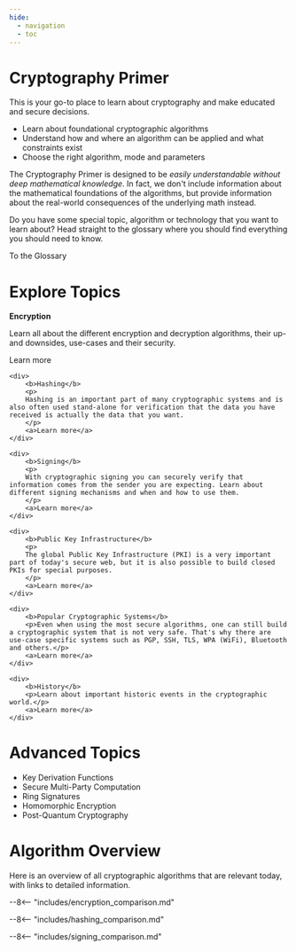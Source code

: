 ```yaml
---
hide:
  - navigation
  - toc
---
```


# Cryptography Primer

<div class="welcome">

<p>This is your go-to place to learn about cryptography and make educated and secure decisions.</p>

<ul class="welcome">
<li>Learn about foundational cryptographic algorithms</li>
<li>Understand how and where an algorithm can be applied and what constraints exist</li>
<li>Choose the right algorithm, mode and parameters</li>
</ul>

<p>The Cryptography Primer is designed to be <i>easily understandable without deep mathematical knowledge</i>. In fact, we don't include information about the mathematical foundations of the algorithms, but provide information about the real-world consequences of the underlying math instead.</p>
</div>

<div class="glossary-teaser">
<p>Do you have some special topic, algorithm or technology that you want to learn about? Head straight to the glossary where you should find everything you should need to know.</p>

<div class="glossary-cta">
<a class="md-button">To the Glossary</a>
</div>
</div>

# Explore Topics

<div class="contents">
    <div onclick="window.location='/encryption/'">
        <b>Encryption</b>
        <p>
        Learn all about the different encryption and decryption algorithms, their up- and downsides, use-cases and their security. 
        </p>
        <a>Learn more</a>
    </div>

    <div>
        <b>Hashing</b>
        <p>
        Hashing is an important part of many cryptographic systems and is also often used stand-alone for verification that the data you have received is actually the data that you want.
        </p>
        <a>Learn more</a>
    </div>

    <div>
        <b>Signing</b>
        <p>
        With cryptographic signing you can securely verify that information comes from the sender you are expecting. Learn about different signing mechanisms and when and how to use them.
        </p>
        <a>Learn more</a>
    </div>

    <div>
        <b>Public Key Infrastructure</b>
        <p>
        The global Public Key Infrastructure (PKI) is a very important part of today's secure web, but it is also possible to build closed PKIs for special purposes.
        </p>
        <a>Learn more</a>
    </div>

    <div>
        <b>Popular Cryptographic Systems</b>
        <p>Even when using the most secure algorithms, one can still build a cryptographic system that is not very safe. That's why there are use-case specific systems such as PGP, SSH, TLS, WPA (WiFi), Bluetooth and others.</p>
        <a>Learn more</a>
    </div>

    <div>
        <b>History</b>
        <p>Learn about important historic events in the cryptographic world.</p>
        <a>Learn more</a>
    </div>

</div>

# Advanced Topics

* Key Derivation Functions
* Secure Multi-Party Computation
* Ring Signatures
* Homomorphic Encryption
* Post-Quantum Cryptography

# Algorithm Overview

Here is an overview of all cryptographic algorithms that are relevant today, with links to detailed information.

--8<-- "includes/encryption_comparison.md"

--8<-- "includes/hashing_comparison.md"

--8<-- "includes/signing_comparison.md"
